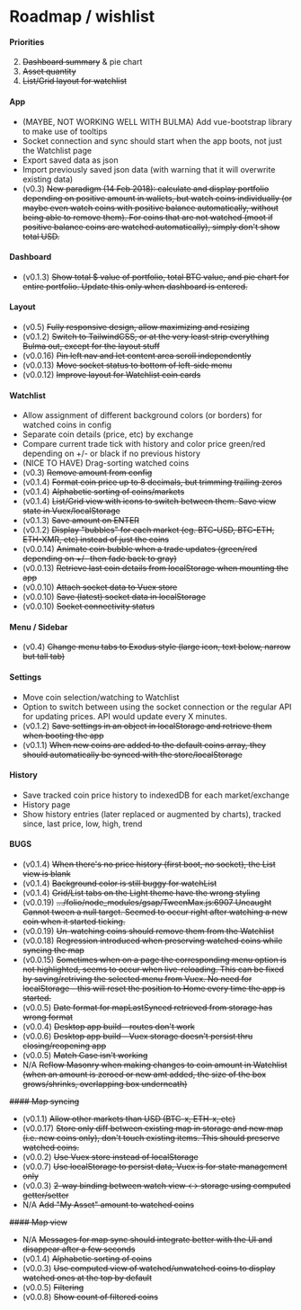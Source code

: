 # Roadmap / wishlist

#### Priorities
2. ~~Dashboard summary~~ & pie chart
1. ~~Asset quantity~~
3. ~~List/Grid layout for watchlist~~

#### App
- (MAYBE, NOT WORKING WELL WITH BULMA) Add vue-bootstrap library to make use of tooltips
- Socket connection and sync should start when the app boots, not just the Watchlist page
- Export saved data as json
- Import previously saved json data (with warning that it will overwrite existing data)
- (v0.3) ~~New paradigm (14 Feb 2018): calculate and display portfolio depending on positive amount in wallets, but watch coins individually (or maybe even watch coins with positive balance automatically, without being able to remove them). For coins that are not watched (moot if positive balance coins are watched automatically), simply don't show total USD.~~

#### Dashboard
- (v0.1.3) ~~Show total $ value of portfolio, total BTC value, and pie chart for entire portfolio. Update this only when dashboard is entered.~~

#### Layout
- (v0.5) ~~Fully responsive design, allow maximizing and resizing~~
- (v0.1.2) ~~Switch to TailwindCSS, or at the very least strip everything Bulma out, except for the layout stuff~~
- (v0.0.16) ~~Pin left nav and let content area scroll independently~~
- (v0.0.13) ~~Move socket status to bottom of left-side menu~~
- (v0.0.12) ~~Improve layout for Watchlist coin cards~~

#### Watchlist
- Allow assignment of different background colors (or borders) for watched coins in config
- Separate coin details (price, etc) by exchange
- Compare current trade tick with history and color price green/red depending on +/- or black if no previous history
- (NICE TO HAVE) Drag-sorting watched coins
- (v0.3) ~~Remove amount from config~~
- (v0.1.4) ~~Format coin price up to 8 decimals, but trimming trailing zeros~~
- (v0.1.4) ~~Alphabetic sorting of coins/markets~~
- (v0.1.4) ~~List/Grid view with icons to switch between them. Save view state in Vuex/localStorage~~
- (v0.1.3) ~~Save amount on ENTER~~
- (v0.1.2) ~~Display "bubbles" for each market (eg. BTC-USD, BTC-ETH, ETH-XMR, etc) instead of just the coins~~
- (v0.0.14) ~~Animate coin bubble when a trade updates (green/red depending on +/- then fade back to gray)~~
- (v0.0.13) ~~Retrieve last coin details from localStorage when mounting the app~~
- (v0.0.10) ~~Attach socket data to Vuex store~~
- (v0.0.10) ~~Save (latest) socket data in localStorage~~
- (v0.0.10) ~~Socket connectivity status~~

#### Menu / Sidebar
- (v0.4) ~~Change menu tabs to Exodus style (large icon, text below, narrow but tall tab)~~

#### Settings
- Move coin selection/watching to Watchlist
- Option to switch between using the socket connection or the regular API for updating prices. API would update every X minutes.
- (v0.1.2) ~~Save settings in an object in localStorage and retrieve them when booting the app~~
- (v0.1.1) ~~When new coins are added to the default coins array, they should automatically be synced with the store/localStorage~~

#### History
- Save tracked coin price history to indexedDB for each market/exchange
- History page
- Show history entries (later replaced or augmented by charts), tracked since, last price, low, high, trend

#### BUGS
- (v0.1.4) ~~When there's no price history (first boot, no socket), the List view is blank~~
- (v0.1.4) ~~Background color is still buggy for watchList~~
- (v0.1.4) ~~Grid/List tabs on the Light theme have the wrong styling~~
- (v0.0.19) ~~.../folio/node_modules/gsap/TweenMax.js:6907 Uncaught Cannot tween a null target. Seemed to occur right after watching a new coin when it started ticking.~~
- (v0.0.19) ~~Un-watching coins should remove them from the Watchlist~~
- (v0.0.18) ~~Regression introduced when preserving watched coins while syncing the map~~
- (v0.0.15) ~~Sometimes when on a page the corresponding menu option is not highlighted, seems to occur when live-reloading. This can be fixed by saving/retriving the selected menu from Vuex. No need for localStorage - this will reset the position to Home every time the app is started.~~
- (v0.0.5) ~~Date format for mapLastSynced retrieved from storage has wrong format~~
- (v0.0.4) ~~Desktop app build - routes don't work~~
- (v0.0.6) ~~Desktop app build - Vuex storage doesn't persist thru closing/reopening app~~
- (v0.0.5) ~~Match Case isn't working~~
- N/A ~~Reflow Masonry when making changes to coin amount in Watchlist (when an amount is zeroed or new amt added, the size of the box grows/shrinks, overlapping box underneath)~~

~~#### Map syncing~~
- (v0.1.1) ~~Allow other markets than USD (BTC-x, ETH-x, etc)~~
- (v0.0.17) ~~Store only diff between existing map in storage and new map (i.e. new coins only), don't touch existing items. This should preserve watched coins.~~
- (v0.0.2) ~~Use Vuex store instead of localStorage~~
- (v0.0.7) ~~Use localStorage to persist data, Vuex is for state management only~~
- (v0.0.3) ~~2-way binding between watch view <-> storage using computed getter/setter~~
- N/A ~~Add "My Asset" amount to watched coins~~

~~#### Map view~~
- N/A ~~Messages for map sync should integrate better with the UI and disappear after a few seconds~~
- (v0.1.4) ~~Alphabetic sorting of coins~~
- (v0.0.3) ~~Use computed view of watched/unwatched coins to display watched ones at the top by default~~
- (v0.0.5) ~~Filtering~~
- (v0.0.8) ~~Show count of filtered coins~~